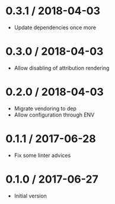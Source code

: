 # 0.3.1 / 2018-04-03

  * Update dependencies once more

# 0.3.0 / 2018-04-03

  * Allow disabling of attribution rendering

# 0.2.0 / 2018-04-03

  * Migrate vendoring to dep
  * Allow configuration through ENV

# 0.1.1 / 2017-06-28

  * Fix some linter advices

# 0.1.0 / 2017-06-27

  * Initial version
